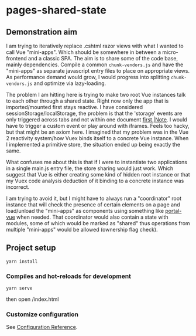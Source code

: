 # pages-shared-state

## Demonstration aim
I am trying to iteratively replace .cshtml razor views with what I wanted to call Vue "mini-apps". Which should be somewhere in between a micro-frontend and a classic SPA. The aim is to share some of the code base, mainly dependencies. Compile a common ```chunk-vendors.js``` and have the "mini-apps" as separate javascript entry files to place on appropriate views. As performance demand would grow, I would progress into splitting ```chunk-vendors.js``` and optimize via lazy-loading.

The problem I am hitting here is trying to make two root Vue instances talk to each other through a shared state. Right now only the app that is imported/mounted first stays reactive. I have considered sessionStorage/localStorage, the problem is that the 'storage' events are only triggered across tabs and not within one document [first |Note](https://developer.mozilla.org/en-US/docs/Web/API/Window/storage_event). I would have to trigger a custom event or play around with iframes. Feels too hacky, but that might be an axiom here. I imagined that my problem was in the Vue 2 reactivity system/how Vuex binds itself to a concrete Vue instance. When I implemented a primitive store, the situation ended up being exactly the same.

What confuses me about this is that if I were to instantiate two applications in a single main.js entry file, the store sharing would just work. Which suggest that Vue is either creating some kind of hidden root instance or that my Vuex code analysis deduction of it binding to a concrete instance was incorrect.

I am trying to avoid it, but I might have to always run a "coordinator" root instance that will check the presence of certain elements on a page and load/unload the "mini-apps" as components using something like [portal-vue](https://github.com/LinusBorg/portal-vue) when needed. That coordinator would also contain a state with modules, some of which would be marked as "shared" thus operations from multiple "mini-apps" would be allowed (ownership flag check).

## Project setup
```
yarn install
```

### Compiles and hot-reloads for development
```
yarn serve
```

then open /index.html

### Customize configuration
See [Configuration Reference](https://cli.vuejs.org/config/).
